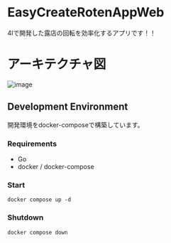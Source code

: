 # EasyCreateRotenAppWeb
4Iで開発した露店の回転を効率化するアプリです！！

# アーキテクチャ図
![image](https://github.com/user-attachments/assets/28fce68f-d552-4531-859c-f2d8abe97cde)


## Development Environment
開発環境をdocker-composeで構築しています。

### Requirements
* Go
* docker / docker-compose

### Start
```
docker compose up -d
```

### Shutdown
```
docker compose down
```